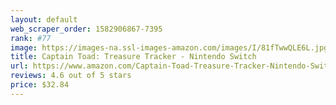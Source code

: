```yaml
---
layout: default 
﻿web_scraper_order: 1582906867-7395
rank: #77
image: https://images-na.ssl-images-amazon.com/images/I/81fTwwQLE6L.jpg
title: Captain Toad: Treasure Tracker - Nintendo Switch
url: https://www.amazon.com/Captain-Toad-Treasure-Tracker-Nintendo-Switch/dp/B07BBMV8MY/ref=zg_mw_videogames_77?_encoding=UTF8&psc=1&refRID=C62WCF5X3M60X6CESHWA
reviews: 4.6 out of 5 stars
price: $32.84 
---
```

